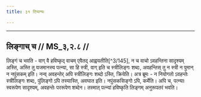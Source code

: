 ```yaml
---
title: ३१ टिप्पन्यः

---
```


[^3/144]: idaṃ padottaraṃ sūtram in E1 geklammert

____________________________________________


## लिङ्गाच् च // MS_३,२.८ //

लिङ्गं च भवति - वाग् वै हविष्कृद् वाचम् एवैतद् आह्वयतीति[^3/145], न च वाचो ऽवहन्तिना सादृश्यम् अस्ति, अस्ति तु यजमानस्य पत्न्या, सा हि स्त्री, वाग् इति च स्त्रीलिङ्गः शब्दः, अवहन्तिस् तु न स्त्री न पुमान् न नपुंसकम् इति। नन्व् अवहन्तेर् अपि स्त्रीलिङ्गः शब्दो ऽस्ति, क्रियेति। अत्र ब्रूमः - न नियोगतो ऽवहन्तेः स्त्रीलिङ्गः शब्दः, पुंलिङ्गो ऽपि तस्यास्ति, अवघात इति। नपुंसकसिङ्गो ऽपि, कर्मेति। अपि च, पत्न्याः स्वरूपेण सादृश्यम्, अवहन्तेः पररूपेण शब्देन। तस्मात् पत्न्यां हविष्कृति लिङ्गम् अनुरूपतरं भवति।
